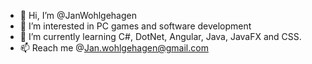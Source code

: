 - 👋 Hi, I’m @JanWohlgehagen
- 👀 I’m interested in PC games and software development
- 🌱 I’m currently learning C#, DotNet, Angular, Java, JavaFX and CSS.
- 📫 Reach me @Jan.wohlgehagen@gmail.com

<!---
JanWohlgehagen/JanWohlgehagen is a ✨ special ✨ repository because its `README.md` (this file) appears on your GitHub profile.
You can click the Preview link to take a look at your changes.
--->
